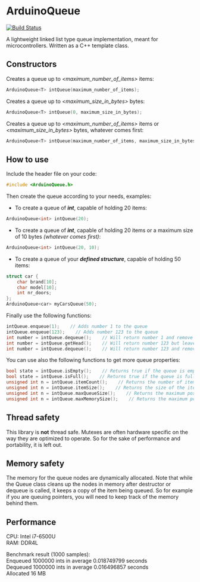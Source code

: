# ArduinoQueue

[![Build Status](https://travis-ci.org/EinarArnason/ArduinoQueue.svg?branch=dev)](https://travis-ci.org/EinarArnason/ArduinoQueue)

A lightweight linked list type queue implementation, meant for microcontrollers.
Written as a C++ template class.

## Constructors

Creates a queue up to _<maximum_number_of_items>_ items:

```C++
ArduinoQueue<T> intQueue(maximum_number_of_items);
```

Creates a queue up to _<maximum_size_in_bytes>_ bytes:

```C++
ArduinoQueue<T> intQueue(0, maximum_size_in_bytes);
```

Creates a queue up to _<maximum_number_of_items>_ items or _<maximum_size_in_bytes>_ bytes, whatever comes first:

```C++
ArduinoQueue<T> intQueue(maximum_number_of_items, maximum_size_in_bytes);
```

## How to use

Include the header file on your code:

```C++
#include <ArduinoQueue.h>
```

Then create the queue according to your needs, examples:

- To create a queue of **_int_**, capable of holding 20 items:

```C++
ArduinoQueue<int> intQueue(20);
```

- To create a queue of **_int_**, capable of holding 20 items or a maximum size of 10 bytes _(whatever comes first)_:

```C++
ArduinoQueue<int> intQueue(20, 10);
```

- To create a queue of your **_defined structure_**, capable of holding 50 items:

```C++
struct car {
    char brand[10];
    char model[10];
    int nr_doors;
};
ArduinoQueue<car> myCarsQueue(50);
```

Finally use the following functions:

```C++
intQueue.enqueue(1);    // Adds number 1 to the queue
intQueue.enqueue(123);    // Adds number 123 to the queue
int number = intQueue.dequeue();    // Will return number 1 and remove it from the queue
int number = intQueue.getHead();    // Will return number 123 but leave it still in the queue
int number = intQueue.dequeue();    // Will return number 123 and remove it from the queue
```

You can use also the following functions to get more queue properties:

```C++
bool state = intQueue.isEmpty();    // Returns true if the queue is empty, false otherwise
bool state = intQueue.isFull();    // Returns true if the queue is full, false otherwise
unsigned int n = intQueue.itemCount();    // Returns the number of items currently on the queue
unsigned int n = intQueue.itemSize();    // Returns the size of the item being stored (bytes)
unsigned int n = intQueue.maxQueueSize();    // Returns the maximum possible size of the queue (items)*
unsigned int n = intQueue.maxMemorySize();    // Returns the maximum possible size of the queue (bytes)*
```

## Thread safety

This library is **not** thread safe. Mutexes are often hardware specific on the way they are optimized to operate. So for the sake of performance and portability, it is left out.

## Memory safety

The memory for the queue nodes are dynamically allocated. Note that while the Queue class cleans up the nodes in memory after destructor or dequeue is called, it keeps a copy of the item being queued. So for example if you are queuing pointers, you will need to keep track of the memory behind them.

## Performance

CPU: Intel i7-6500U  
RAM: DDR4L

Benchmark result (1000 samples):  
Enqueued 1000000 ints in average 0.018749799 seconds  
Dequeued 1000000 ints in average 0.016496857 seconds  
Allocated 16 MB
